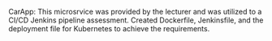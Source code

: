 CarApp: This microsrvice was provided by the lecturer and was utilized to a CI/CD Jenkins pipeline assessment. Created Dockerfile, Jenkinsfile, and the deployment file for Kubernetes to achieve the requirements.
